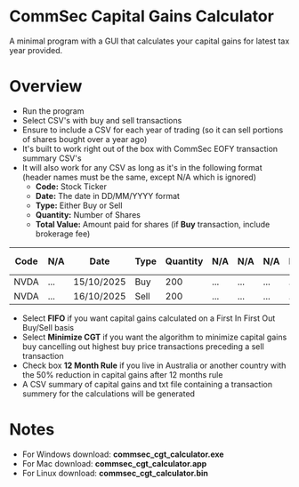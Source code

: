 CommSec Capital Gains Calculator
================================

A minimal program with a GUI that calculates your capital gains for latest tax year provided.

Overview
========

- Run the program
- Select CSV's with buy and sell transactions
- Ensure to include a CSV for each year of trading (so it can sell portions of shares bought over a year ago)
- It's built to work right out of the box with CommSec EOFY transaction summary CSV's
- It will also work for any CSV as long as it's in the following format (header names must be the same, except N/A which is ignored)
  - **Code:** Stock Ticker
  - **Date:** The date in DD/MM/YYYY format
  - **Type:** Either Buy or Sell
  - **Quantity:** Number of Shares
  - **Total Value:** Amount paid for shares (if **Buy** transaction, include brokerage fee)

Code | N/A  | Date       | Type | Quantity | N/A | N/A | N/A | N/A | N/A | Total Value
-----|------|------------|------|----------|-----|-----|-----|-----|-----|--- 
NVDA | ...  | 15/10/2025 | Buy  | 200      | ... | ... | ... | ... | ... | 10000
NVDA | ...  | 16/10/2025 | Sell | 200      | ... | ... | ... | ... | ... | 12000

- Select **FIFO** if you want capital gains calculated on a First In First Out Buy/Sell basis
- Select **Minimize CGT** if you want the algorithm to minimize capital gains buy cancelling out highest buy price transactions preceding a sell transaction
- Check box **12 Month Rule** if you live in Australia or another country with the 50% reduction in capital gains after 12 months rule
- A CSV summary of capital gains and txt file containing a transaction summery for the calculations will be generated

Notes
=====

- For Windows download: **commsec_cgt_calculator.exe**
- For Mac download: **commsec_cgt_calculator.app**
- For Linux download: **commsec_cgt_calculator.bin**

